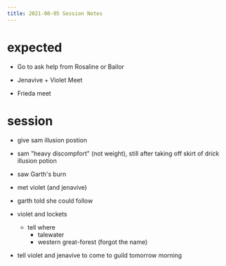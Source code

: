 ```yaml
---
title: 2021-08-05 Session Notes
---
```


# expected

- Go to ask help from Rosaline or Bailor

- Jenavive + Violet Meet

- Frieda meet

# session

- give sam illusion postion

- sam "heavy discompfort" (not weight), still after taking off skirt of drick illusion potion

- saw Garth's burn

- met violet (and jenavive)

- garth told she could follow

- violet and lockets
  - tell where
	- talewater
	- western great-forest (forgot the name)
	
- tell violet and jenavive to come to guild tomorrow morning


